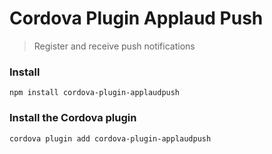 # Cordova Plugin Applaud Push


> Register and receive push notifications
### Install
```copy
npm install cordova-plugin-applaudpush
```


### Install the Cordova plugin
```bash
cordova plugin add cordova-plugin-applaudpush
```
